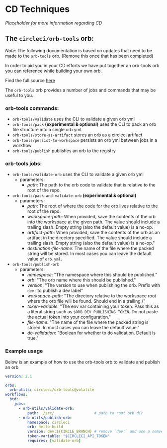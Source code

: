 # CD Techniques

_Placeholder for more information regarding CD_

## The `circleci/orb-tools` orb:

_Note_: The following documentation is based on updates that need to be made to
the `orb-tools` orb. (Remove this once that has been completed)

In order to aid you in your CD efforts we have put together an orb-tools orb you can
reference while building your own orb.

Find the full source [here](https://github.com/CircleCI-Public/circleci-orbs/blob/master/src/orb-tools/orb.yml)

The `orb-tools` orb provides a number of jobs and commands that may be useful to you.

### orb-tools commands:
- `orb-tools/validate` uses the CLI to validate a given orb yml
- `orb-tools/pack` **(experimental & optional)** uses the CLI to pack an orb file structure into a single orb yml.
- `orb-tools/store-as-artifact` stores an orb as a circleci artifact
- `orb-tools/persist-to-workspace` persists an orb yml between jobs in a workflow
- `orb-tools/publish` publishes an orb to the registry

### orb-tools jobs:
- `orb-tools/validate-orb` uses the CLI to validate a given orb yml
  - parameters:
    - _path_: The path to the orb code to validate that is relative to the root of the repo.
- `orb-tools/pack-and-validate-orb` **(experimental & optional)**
  - parameters:
    - _path_: The root of where the code for the orb lives relative to the root of the repo.
    - _workspace-path_: When provided, save the contents of the orb into the workspace at the given path. The value should include a trailing slash.  Empty string (also the default value) is a no-op.
    - _artifact-path_: When provided, save the contents of the orb as an artifact in the directory specified. The value should include a trailing slash.  Empty string (also the default value) is a no-op."
    - _destination-file-name_: The name of the file where the packed string will be stored.  In most cases you can leave the default value of `orb.yml`.
- `orb-tools/publish-orb`
  - parameters:
    - _namespace_: "The namespace where this should be published."
    - _orb_: "The orb name where this should be published."
    - _version_: "The version to use when publishing the orb. Prefix with `dev:` to publish a dev label"
    - _workspace-path_: "The directory relative to the workspace root where the orb file will be found. Should end in a trailing /"
    - _token-variable_: "The env var containing your token. Pass this as a literal string such as `$ORB_DEV_PUBLISHING_TOKEN`. Do not paste the actual token into your configuration."
    - _file-name_: "The name of the file where the packed string is stored. In most cases you can leave the default value."
    - _do-validation_: "Boolean for whether to do validation. Default is true."


### Example usage

Below is an example of how to use the orb-tools orb to validate and publish an
orb

```yaml
version: 2.1

orbs:
  orb-utils: circleci/orb-tools@volatile
workflows:
  btd:
    jobs:
      - orb-utils/validate-orb:
          path: ./src/                  # path to root orb dir 
      - orb-utils/publish-orb:
          namespace: circleci
          orb: hello-build
          version: dev:${CIRCLE_BRANCH} # remove `dev:` and use a semver to release a production version
          token-variable: "$CIRCLECI_API_TOKEN"
          requires: [validate-orb]
```

